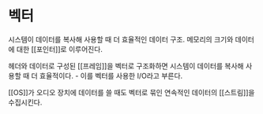 # 벡터

시스템이 데이터를 복사해 사용할 때 더 효율적인 데이터 구조.
메모리의 크기와 데이터에 대한 [[포인터]]로 이루어진다.

헤더와 데이터로 구성된 [[프레임]]을 벡터로 구조화하면 시스템이 데이터를 복사해 사용할 때 더 효율적이다. - 이를 벡터를 사용한 I/O라고 부른다.

[[OS]]가 오디오 장치에 데이터를 쓸 때도 벡터로 묶인 연속적인 데이터의 [[스트림]]을 수집시킨다.